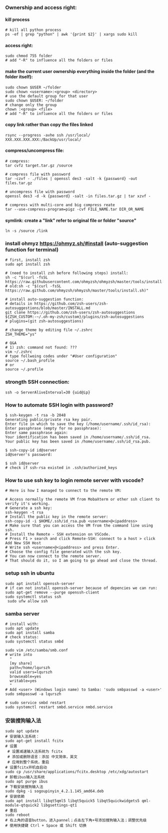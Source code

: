 ### Ownership and access right:

#### kill process
```
# kill all python process
ps -ef | grep "python" | awk '{print $2}' | xargs sudo kill
```

#### access right:
```
sudo chmod 755 folder
# add "-R" to influence all the folders or files
```
#### make the current user ownership everything inside the folder (and the folder itself):
```
sudo chown $USER ~/folder
sudo chown <username>:<group> <directory>
# use the default group for that user
sudo chown $USER: ~/folder
# change only the group
chown :<group> <file>
# add "-R" to influence all the folders or files
```

#### copy link rather than copy the files linked
```
rsync --progress -avhe ssh /usr/local/  XXX.XXX.XXX.XXX:/BackUp/usr/local/
```

#### compress/uncompress file: 
```
# compress:
tar cvfz target.tar.gz /source

# compress file with password
tar -czvf - ./files | openssl des3 -salt -k {password} -out files.tar.gz

# uncompress file with password
openssl des3 -d -k {password} -salt -in files.tar.gz | tar xzvf -

# compress with multi-core and big compress reate
tar --use-compress-program=pigz -cvf FILE_NAME.tar DIR_OR_NAME
```

#### symlink: create a "link" refer to original file or folder "source" 
```
ln -s /source /link
```

### install ohmyz https://ohmyz.sh/#install (auto-suggestion function for terminal)
```
# first, install zsh
sudo apt install zsh

# (need to install zsh before following steps) install:
sh -c "$(curl -fsSL https://raw.githubusercontent.com/ohmyzsh/ohmyzsh/master/tools/install.sh)"
# old:sh -c "$(curl -fsSL https://raw.github.com/ohmyzsh/ohmyzsh/master/tools/install.sh)"

# install auto-suggestion function:
# details in https://github.com/zsh-users/zsh-autosuggestions/blob/master/INSTALL.md
git clone https://github.com/zsh-users/zsh-autosuggestions ${ZSH_CUSTOM:-~/.oh-my-zsh/custom}/plugins/zsh-autosuggestions
# plugins=(git zsh-autosuggestions)

# change theme by editing file ~/.zshrc
ZSH_THEME="ys"

# Q&A
# 1) zsh: command not found: ???
vim ~/.zshrc
# type follwoing codes under "#User configuration"
source ~/.bash_profile
# or
source ~/.profile
```

### strongth SSH connection:
```
ssh -o ServerAliveInterval=30 {uid@ip}
```
### How to automate SSH login with password?
```
$ ssh-keygen -t rsa -b 2048
Generating public/private rsa key pair.
Enter file in which to save the key (/home/username/.ssh/id_rsa): 
Enter passphrase (empty for no passphrase): 
Enter same passphrase again: 
Your identification has been saved in /home/username/.ssh/id_rsa.
Your public key has been saved in /home/username/.ssh/id_rsa.pub.

$ ssh-copy-id id@server
id@server's password: 

$ ssh id@server
# check if ssh-rsa existed in .ssh/authorized_keys
```

### How to use ssh key to login remote server with vscode?
```
# Here is how I managed to connect to the remote VM:

# Access normally the remote VM from MobaXterm or other ssh client to verify it's working.
# Generate a ssh key:
ssh-keygen -t rsa
# Install the public key in the remote server:
ssh-copy-id -i $HOME/.ssh/id_rsa.pub <username>@<ipaddress>
# Make sure that you can access the VM from the command line using ssh.
# Install the Remote - SSH extension on VSCode.
# Press F1 > search and click Remote-SSH: connect to a host > click Add New SSH Host
# Write ssh <username>@<ipaddress> and press Enter.
# Choose the config file generated with the ssh key.
# You can now connect to the remote server.
# That should do it, so I am going to go ahead and close the thread.
```
### setup ssh in ubuntu
```
sudo apt install openssh-server
# if can not install openssh-server because of depencies we can run: sudo apt-get remove --purge openssh-client
sudo systemctl status ssh
 sudo ufw allow ssh
```

### samba server
```
# install with:
sudo apt update
sudo apt install samba
# check status:
sudo systemctl status smbd

sudo vim /etc/samba/smb.conf
# write into
  "
  [my share]
  path=/home/lqurszh
  valid users=lqurszh
  browseable=yes
  writable=yes
  "
# Add <user> (Windows login name) to Samba: 'sudo smbpasswd -a <user>'
sudo smbpasswd -a lqurszh

# sudo service smbd restart
sudo systemctl restart smbd.service nmbd.service
```

### 安装搜狗输入法
```
sudo apt update
# 安装输入法系统：
sudo apt-get install fcitx
# 设置
 # 设置减速输入法系统为 fcitx
 # 添加或删除语言：添加 中文简体，英文
 # 应用到整个系统，重启
# 设置fcitx开机自启动
sudo cp /usr/share/applications/fcitx.desktop /etc/xdg/autostart
# 卸载ibus输入法系统
sudo apt purge ibus
# 下载安装搜狗输入法
sudo dpkg -i sogoupinyin_4.2.1.145_amd64.deb
# 安装依赖
sudo apt install libqt5qml5 libqt5quick5 libqt5quickwidgets5 qml-module-qtquick2 libgsettings-qt1
# 重启
sudo reboot
# 右上角的语音button，进入pannel；点击左下角+号添加搜狗输入法；调整优先级
# 使用快捷键 Ctrl + Space 或 Shift 切换
```
